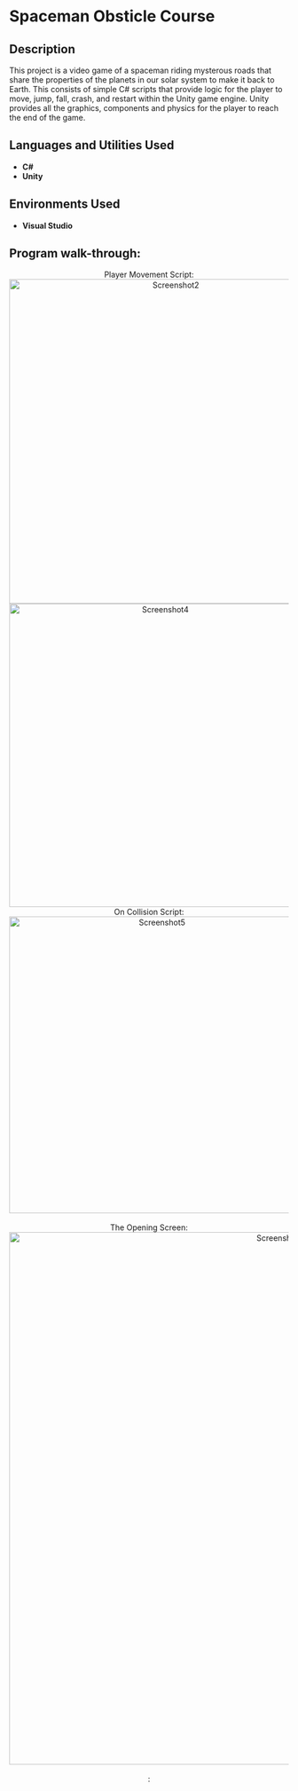 <h1>Spaceman Obsticle Course</h1>

<h2>Description</h2>
This project is a video game of a spaceman riding mysterous roads that share the properties of the planets in our solar system to make it back to Earth. This consists of simple C# scripts that provide logic for the player to move, jump, fall, crash, and restart within the Unity game engine. Unity provides all the graphics, components and physics for the player to reach the end of the game.
<br />


<h2>Languages and Utilities Used</h2>

- <b>C#
-  Unity
   </b> 

<h2>Environments Used </h2>

- <b> Visual Studio </b> 

<h2>Program walk-through:</h2>

<p align="center">
Player Movement Script: <br/>
<img width="585" alt="Screenshot2" src="https://github.com/DrayColb/DrayColb1/assets/159193252/c8682377-ce9b-4a98-be33-f852699cabac">
<img width="547" alt="Screenshot4" src="https://github.com/DrayColb/DrayColb1/assets/159193252/b35da79a-0843-40d0-b524-572f9097ea84">
<br/>
On Collision Script:  <br/>
<img width="535" alt="Screenshot5" src="https://github.com/DrayColb/DrayColb1/assets/159193252/67b583e0-0f7e-4dfb-b1ee-98e40b22b07e">
<br />
<br />
The Opening Screen: <br/>
<img width="960" alt="Screenshot6" src="https://github.com/DrayColb/DrayColb1/assets/159193252/006bf313-7312-4c34-9a0c-6315d6abf5bd">
<br />
<br />
:  <br/>
<br />
<br />



